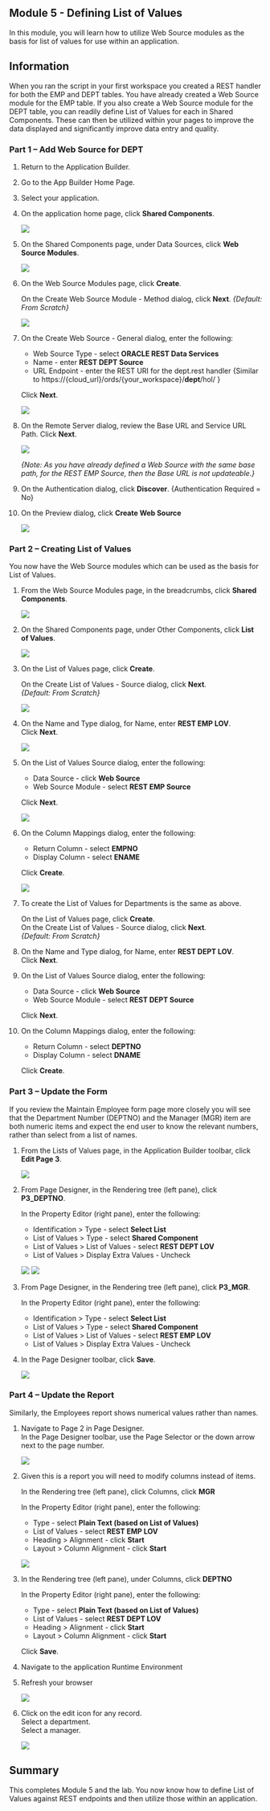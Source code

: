 ## Module 5 - Defining List of Values 

In this module, you will learn how to utilize Web Source modules as the basis for list of values for use within an application.

## Information

When you ran the script in your first workspace you created a REST
handler for both the EMP and DEPT tables. You have already created a Web Source module for the EMP table. If you also create a Web Source module for the DEPT table, you can readily define List of Values for each in Shared Components. These can then be utilized within your pages to improve the data displayed and significantly improve data entry and quality.

### **Part 1** – Add Web Source for DEPT

1. Return to the Application Builder.
2. Go to the App Builder Home Page.
3. Select your application.
4. On the application home page, click **Shared Components**.

    ![](images/5/go-shared.png)

5. On the Shared Components page, under Data Sources, click **Web Source Modules**.

    ![](images/5/go-ws.png)

6. On the Web Source Modules page, click **Create**.

    On the Create Web Source Module - Method dialog, click **Next**.    *{Default: From Scratch}*

    ![](images/5/set-method.png)
    
7. On the Create Web Source - General dialog, enter the following:

    - Web Source Type - select **ORACLE REST Data Services**
    - Name - enter **REST DEPT Source**
    - URL Endpoint - enter the REST URI for the dept.rest handler
{Similar to https://{cloud\_url}/ords/{your_workspace}/**dept**/hol/ }
    
    Click **Next**.

    ![](images/5/set-name.png)

8. On the Remote Server dialog, review the Base URL and Service URL Path.
    Click **Next**.

    ![](images/5/review-urls.png)

    *{Note: As you have already defined a Web Source with the same base path, for the REST EMP Source, then the Base URL is not updateable.}*
    
9. On the Authentication dialog, click **Discover**.
    {Authentication Required = No}
10. On the Preview dialog, click **Create Web Source**

    ![](images/5/create-ws.png)

### **Part 2** – Creating List of Values
You now have the Web Source modules which can be used as the basis for List of Values.

1. From the Web Source Modules page, in the breadcrumbs, click **Shared Components**.

    ![](images/5/go-from-breadcrumbs.png)

2. On the Shared Components page, under Other Components, click **List of Values**.

    ![](images/5/go-lov.png)

3. On the List of Values page, click **Create**.

    On the Create List of Values - Source dialog, click **Next**.       
    *{Default: From Scratch}*

    ![](images/5/set-source.png)

4. On the Name and Type dialog, for Name, enter **REST EMP LOV**.       
    Click **Next**.

    ![](images/5/set-lov-name.png)

5. On the List of Values Source dialog, enter the following:

    - Data Source - click **Web Source**
    - Web Source Module -  select **REST EMP Source**

    Click **Next**.

    ![](images/5/set-ws-source.png)
    
6. On the Column Mappings dialog, enter the following:

    - Return Column - select **EMPNO**
    - Display Column - select **ENAME**

    Click **Create**.

    ![](images/5/set-columns.png)

7. To create the List of Values for Departments is the same as above.

    On the List of Values page, click **Create**.   
    On the Create List of Values - Source dialog, click **Next**.       
    *{Default: From Scratch}*
    
8. On the Name and Type dialog, for Name, enter **REST DEPT LOV**.       
    Click **Next**.

9. On the List of Values Source dialog, enter the following:

    - Data Source - click **Web Source**
    - Web Source Module -  select **REST DEPT Source**

    Click **Next**.
    
10. On the Column Mappings dialog, enter the following:

    - Return Column - select **DEPTNO**
    - Display Column - select **DNAME**

    Click **Create**.

### **Part 3** – Update the Form
If you review the Maintain Employee form page more closely you will see that the Department Number (DEPTNO) and the Manager (MGR) item are both numeric items and expect the end user to know the relevant numbers, rather than select from a list of names.

1. From the Lists of Values page, in the Application Builder toolbar, click **Edit Page 3**.

    ![](images/5/go-page3.png)

2. From Page Designer, in the Rendering tree (left pane), click **P3_DEPTNO**.

    In the Property Editor (right pane), enter the following:
    
    - Identification > Type - select **Select List**
    - List of Values > Type - select **Shared Component**
    - List of Values > List of Values - select **REST DEPT LOV**
    - List of Values > Display Extra Values - Uncheck

    ![](images/5/set-deptno.png)
    ![](images/5/set-deptno2.png)

3. From Page Designer, in the Rendering tree (left pane), click **P3_MGR**.

    In the Property Editor (right pane), enter the following:
    
    - Identification > Type - select **Select List**
    - List of Values > Type - select **Shared Component**
    - List of Values > List of Values - select **REST EMP LOV**
    - List of Values > Display Extra Values - Uncheck

4. In the Page Designer toolbar, click **Save**.

    ![](images/5/save-form.png)

### **Part 4** – Update the Report
Similarly, the Employees report shows numerical values rather than names.

1. Navigate to Page 2 in Page Designer.     
    In the Page Designer toolbar, use the Page Selector or the down arrow next to the page number.

    ![](images/5/go-page2.png)

2. Given this is a report you will need to modify columns instead of items.

    In the Rendering tree (left pane), click Columns, click **MGR**  

    In the Property Editor (right pane), enter the following:
    
    - Type - select **Plain Text (based on List of Values)** 
    - List of Values - select **REST EMP LOV** 
    - Heading > Alignment - click **Start** 
    - Layout > Column Alignment - click **Start**

    ![](images/5/set-mgr-col.png)

3. In the Rendering tree (left pane), under Columns, click **DEPTNO**  

    In the Property Editor (right pane), enter the following:
    
    - Type - select **Plain Text (based on List of Values)** 
    - List of Values - select **REST DEPT LOV** 
    - Heading > Alignment - click **Start** 
    - Layout > Column Alignment - click **Start**

    Click **Save**.

4. Navigate to the application Runtime Environment
5. Refresh your browser

    ![](images/5/runtime-report.png)

6. Click on the edit icon for any record.       
    Select a department.        
    Select a manager.

    ![](images/5/runtime-form.png)

## Summary
This completes Module 5 and the lab. You now know how to define List of Values against REST endpoints and then utilize those within an application.

